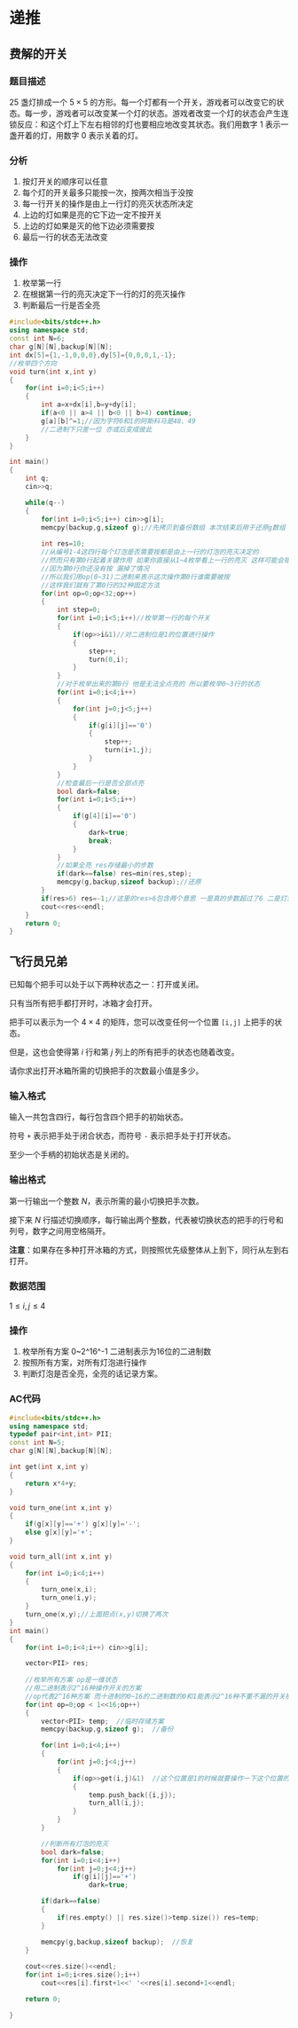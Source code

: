 



# 递推

## 费解的开关

### 题目描述

$25$ 盏灯排成一个 $5×5$ 的方形。每一个灯都有一个开关，游戏者可以改变它的状态。每一步，游戏者可以改变某一个灯的状态。游戏者改变一个灯的状态会产生连锁反应：和这个灯上下左右相邻的灯也要相应地改变其状态。我们用数字 $1$ 表示一盏开着的灯，用数字 $0$ 表示关着的灯。

### 分析

1. 按灯开关的顺序可以任意
2. 每个灯的开关最多只能按一次，按两次相当于没按
2. 每一行开关的操作是由上一行灯的亮灭状态所决定
4. 上边的灯如果是亮的它下边一定不按开关
5. 上边的灯如果是灭的他下边必须需要按
6. 最后一行的状态无法改变

### 操作

1. 枚举第一行
2. 在根据第一行的亮灭决定下一行的灯的亮灭操作
3. 判断最后一行是否全亮

```c++
#include<bits/stdc++.h>
using namespace std;
const int N=6;
char g[N][N],backup[N][N];
int dx[5]={1,-1,0,0,0},dy[5]={0,0,0,1,-1};
//枚举四个方向
void turn(int x,int y)
{
    for(int i=0;i<5;i++)
    {
        int a=x+dx[i],b=y+dy[i];
        if(a<0 || a>4 || b<0 || b>4) continue;
        g[a][b]^=1;//因为字符0和1的阿斯科马是48、49 
        //二进制下只差一位 亦或后变成彼此
    }
}

int main()
{
    int q;
    cin>>q;

    while(q--)
    {
        for(int i=0;i<5;i++) cin>>g[i];
		memcpy(backup,g,sizeof g);//先拷贝到备份数组 本次结束后用于还原g数组
        
        int res=10;
        //从编号1-4这四行每个灯泡是否需要按都是由上一行的灯泡的亮灭决定的
        //然而只有第0行起着关键作用 如果你直接从1~4枚举看上一行的亮灭 这样可能会错失最优解
        //因为第0行你还没有按 漏掉了情况 
        //所以我们用op(0~31)二进制来表示这次操作第0行谁需要被按
        //这样我们就有了第0行的32种固定方法
        for(int op=0;op<32;op++)
        {
            int step=0;
            for(int i=0;i<5;i++)//枚举第一行的每个开关
            {
                if(op>>i&1)//对二进制位是1的位置进行操作
                {
                    step++;
                    turn(0,i);
                }
            }
            //对于枚举出来的第0行 他是无法全点亮的 所以要枚举0~3行的状态 
            for(int i=0;i<4;i++)
            {
                for(int j=0;j<5;j++)
                {
                    if(g[i][j]=='0')
                    {
                        step++;
                        turn(i+1,j);
                    }
                }
            }
            //检查最后一行是否全部点亮
            bool dark=false;
            for(int i=0;i<5;i++)
            {
                if(g[4][i]=='0')
                {
                    dark=true;
                    break;
                }
            }
            //如果全亮 res存储最小的步数
            if(dark==false) res=min(res,step);
            memcpy(g,backup,sizeof backup);//还原
        }
        if(res>6) res=-1;//这里的res>6包含两个意思 一是真的步数超过了6 二是灯没全亮初始res=10
        cout<<res<<endl;
    }
    return 0;
}
```

## 飞行员兄弟

已知每个把手可以处于以下两种状态之一：打开或关闭。

只有当所有把手都打开时，冰箱才会打开。

把手可以表示为一个 $4×4$ 的矩阵，您可以改变任何一个位置 `[i,j]` 上把手的状态。

但是，这也会使得第 $i$ 行和第 $j$ 列上的所有把手的状态也随着改变。

请你求出打开冰箱所需的切换把手的次数最小值是多少。

### 输入格式

输入一共包含四行，每行包含四个把手的初始状态。

符号 `+` 表示把手处于闭合状态，而符号 `-` 表示把手处于打开状态。

至少一个手柄的初始状态是关闭的。

### 输出格式

第一行输出一个整数 $N$，表示所需的最小切换把手次数。

接下来 $N$ 行描述切换顺序，每行输出两个整数，代表被切换状态的把手的行号和列号，数字之间用空格隔开。

**注意**：如果存在多种打开冰箱的方式，则按照优先级整体从上到下，同行从左到右打开。

### 数据范围

$1≤i,j≤4$

### 操作

1. 枚举所有方案 0~2^16^-1 二进制表示为16位的二进制数
2. 按照所有方案，对所有灯泡进行操作
3. 判断灯泡是否全亮，全亮的话记录方案。

### AC代码

```c++
#include<bits/stdc++.h>
using namespace std;
typedef pair<int,int> PII;
const int N=5;
char g[N][N],backup[N][N];

int get(int x,int y) 
{
    return x*4+y;
}

void turn_one(int x,int y)
{
    if(g[x][y]=='+') g[x][y]='-';
    else g[x][y]='+';
} 

void turn_all(int x,int y)
{
    for(int i=0;i<4;i++)
    {
        turn_one(x,i);
        turn_one(i,y);
    }
    turn_one(x,y);//上面把点(x,y)切换了两次
}
int main()
{
    for(int i=0;i<4;i++) cin>>g[i];

    vector<PII> res;
    
    //枚举所有方案 op是一维状态
    //用二进制表示2^16种操作开关的方案
    //op代表2^16种方案 而十进制的0~16的二进制数的0和1能表示2^16种不重不漏的开关操作方案
    for(int op=0;op < 1<<16;op++)  
    {
        vector<PII> temp;  //临时存储方案
        memcpy(backup,g,sizeof g);  //备份

        for(int i=0;i<4;i++)
        {
            for(int j=0;j<4;j++)
            {
                if(op>>get(i,j)&1)  //这个位置是1的时候就要操作一下这个位置的开关
                {
                    temp.push_back({i,j});
                    turn_all(i,j);
                }
            }
        }

        //判断所有灯泡的亮灭
        bool dark=false;
        for(int i=0;i<4;i++)
            for(int j=0;j<4;j++)
                if(g[i][j]=='+')
                    dark=true;

        if(dark==false)
        {
            if(res.empty() || res.size()>temp.size()) res=temp;
        }

        memcpy(g,backup,sizeof backup);  //恢复
    }
    
    cout<<res.size()<<endl;
    for(int i=0;i<res.size();i++)
        cout<<res[i].first+1<<' '<<res[i].second+1<<endl;

    return 0;    

}
```

